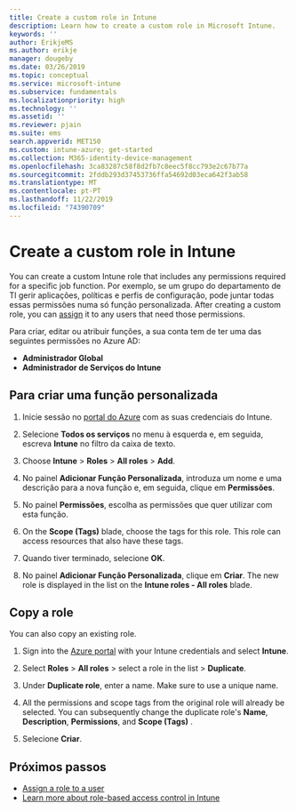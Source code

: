 ```yaml
---
title: Create a custom role in Intune
description: Learn how to create a custom role in Microsoft Intune.
keywords: ''
author: ErikjeMS
ms.author: erikje
manager: dougeby
ms.date: 03/26/2019
ms.topic: conceptual
ms.service: microsoft-intune
ms.subservice: fundamentals
ms.localizationpriority: high
ms.technology: ''
ms.assetid: ''
ms.reviewer: pjain
ms.suite: ems
search.appverid: MET150
ms.custom: intune-azure; get-started
ms.collection: M365-identity-device-management
ms.openlocfilehash: 3ca83287c58f8d2fb7c8eec5f8cc793e2c67b77a
ms.sourcegitcommit: 2fddb293d37453736ffa54692d03eca642f3ab58
ms.translationtype: MT
ms.contentlocale: pt-PT
ms.lasthandoff: 11/22/2019
ms.locfileid: "74390709"
---
```

# <a name="create-a-custom-role-in-intune"></a>Create a custom role in Intune

You can create a custom Intune role that includes any permissions required for a specific job function. Por exemplo, se um grupo do departamento de TI gerir aplicações, políticas e perfis de configuração, pode juntar todas essas permissões numa só função personalizada. After creating a custom role, you can [assign](assign-role.md) it to any users that need those permissions.

Para criar, editar ou atribuir funções, a sua conta tem de ter uma das seguintes permissões no Azure AD:
- **Administrador Global**
- **Administrador de Serviços do Intune**

## <a name="to-create-a-custom-role"></a>Para criar uma função personalizada

1. Inicie sessão no [portal do Azure](https://portal.azure.com) com as suas credenciais do Intune.

2. Selecione **Todos os serviços** no menu à esquerda e, em seguida, escreva **Intune** no filtro da caixa de texto.

3. Choose **Intune** > **Roles** > **All roles** > **Add**.

4. No painel **Adicionar Função Personalizada**, introduza um nome e uma descrição para a nova função e, em seguida, clique em **Permissões**.

5. No painel **Permissões**, escolha as permissões que quer utilizar com esta função.

6. On the **Scope (Tags)** blade, choose the tags for this role. This role can access resources that also have these tags.

7. Quando tiver terminado, selecione **OK**.

8. No painel **Adicionar Função Personalizada**, clique em **Criar**. The new role is displayed in the list on the **Intune roles - All roles** blade.


## <a name="copy-a-role"></a>Copy a role

You can also copy an existing role.

1. Sign into the [Azure portal](https://portal.azure.com) with your Intune credentials and select **Intune**.

2. Select **Roles** > **All roles** > select a role in the list > **Duplicate**.

3. Under **Duplicate role**, enter a name. Make sure to use a unique name.

4. All the permissions and scope tags from the original role will already be selected. You can subsequently change the duplicate role's **Name**, **Description**, **Permissions**, and **Scope (Tags)** .

5. Selecione **Criar**. 

## <a name="next-steps"></a>Próximos passos
- [Assign a role to a user](assign-role.md)
- [Learn more about role-based access control in Intune](role-based-access-control.md)
